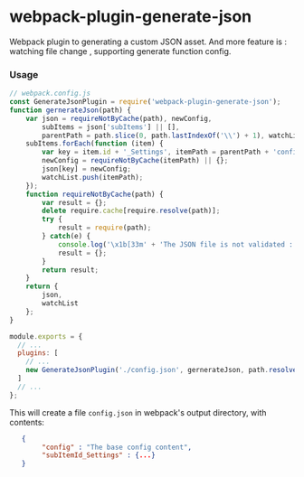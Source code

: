 # webpack-plugin-generate-json

Webpack plugin to generating a custom JSON asset. And more feature is : watching file change , supporting generate function config.


### Usage

```js
// webpack.config.js
const GenerateJsonPlugin = require('webpack-plugin-generate-json');
function gernerateJson(path) {
	var json = requireNotByCache(path), newConfig,
		subItems = json['subItems'] || [],
		parentPath = path.slice(0, path.lastIndexOf('\\') + 1), watchList = [path];
	subItems.forEach(function (item) {
		var key = item.id + '_Settings', itemPath = parentPath + 'config-' + item.id + '.json';
		newConfig = requireNotByCache(itemPath) || {};
		json[key] = newConfig;
		watchList.push(itemPath);
	});
	function requireNotByCache(path) {
		var result = {};
		delete require.cache[require.resolve(path)];
		try {
			result = require(path);
		} catch(e) {
			console.log('\x1b[33m' + 'The JSON file is not validated : ' + path);
			result = {};
		}
		return result;
	}
	return {
		json,
		watchList
	};
}

module.exports = {
  // ...
  plugins: [
    // ...
    new GenerateJsonPlugin('./config.json', gernerateJson, path.resolve('./config/config.json'))
  ]
  // ...
};
```

This will create a file `config.json` in webpack's output directory, with contents:
```json
   {
		"config" : "The base config content",
		"subItemId_Settings" : {...}
   }
```

